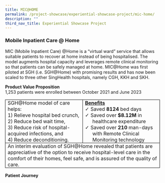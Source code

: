 ```yaml
---
title: MIC@HOME
permalink: /project-showcase/experiential-showcase-project/mic-home/
description: ""
third_nav_title: Experiential Showcase Project
---
```

### Mobile Inpatient Care @ Home

MIC (Mobile Inpatient Care) @Home is a “virtual ward” service that allows suitable patients to recover at home instead of being hospitalised. The model augments hospital capacity and leverages remote clinical monitoring so that patients can be safely managed at home. MIC@Home was first piloted at SGH (i.e. SGH@Home) with promising results and has now been scaled to three other SingHealth hospitals, namely CGH, KKH and SKH.

**Product Value Proposition** <br>
1,253 patients were enrolled between October 2021 and June 2023

<table class="MsoTableGrid" border="1" cellspacing="0" cellpadding="0" style="border-collapse:collapse;border:none;mso-border-alt:solid windowtext .5pt;
 mso-yfti-tbllook:1184;mso-padding-alt:0in 5.4pt 0in 5.4pt"><tbody><tr style="mso-yfti-irow:0;mso-yfti-firstrow:yes"><td width="235" valign="top" style="width:225.4pt;border:solid windowtext 1.0pt;
  mso-border-alt:solid windowtext .5pt;padding:0in 5.4pt 0in 5.4pt"><p class="MsoListParagraphCxSpFirst" style="margin:0in;margin-bottom:.0001pt;
  mso-add-space:auto;line-height:normal"><span style="mso-ansi-language:EN-US">SGH@Home model of care helps:</span></p><p class="MsoListParagraphCxSpMiddle" style="margin:0in;margin-bottom:.0001pt;
  mso-add-space:auto;line-height:normal"><span style="mso-ansi-language:EN-US">1) Relieve hospital bed crunch,</span></p><p class="MsoListParagraphCxSpMiddle" style="margin:0in;margin-bottom:.0001pt;
  mso-add-space:auto;line-height:normal"><span style="mso-ansi-language:EN-US">2) Reduce bed wait time,</span></p><p class="MsoListParagraphCxSpMiddle" style="margin:0in;margin-bottom:.0001pt;
  mso-add-space:auto;line-height:normal"><span style="mso-ansi-language:EN-US">3) Reduce risk of hospital-acquired infections, and</span></p><p class="MsoListParagraphCxSpMiddle" style="margin:0in;margin-bottom:.0001pt;
  mso-add-space:auto;line-height:normal"><span style="mso-ansi-language:EN-US">4) Reduce deconditioning.<b><u></u></b></span></p></td><td width="236" valign="top" style="width:225.4pt;border:solid windowtext 1.0pt;
  border-left:none;mso-border-left-alt:solid windowtext .5pt;mso-border-alt:
  solid windowtext .5pt;padding:0in 5.4pt 0in 5.4pt"><p class="MsoListParagraphCxSpMiddle" style="margin:0in;margin-bottom:.0001pt;
  mso-add-space:auto;line-height:normal"><b><u><span style="mso-ansi-language:
  EN-US">Benefits</span></u></b></p><p class="MsoListParagraphCxSpMiddle" style="margin-top:0in;margin-right:0in;
  margin-bottom:0in;margin-left:.25in;margin-bottom:.0001pt;mso-add-space:auto;
  text-indent:-.25in;line-height:normal;mso-list:l0 level1 lfo1"><span style="font-family:Wingdings;mso-fareast-font-family:Wingdings;mso-bidi-font-family:
  Wingdings;mso-ansi-language:EN-US;mso-bidi-font-weight:bold"><span style="mso-list:Ignore">✓<span style="font:7.0pt &quot;Times New Roman&quot;">&nbsp; </span></span></span><span style="mso-ansi-language:EN-US">Saved <b>8124 </b>bed days<b><u></u></b></span></p><p class="MsoListParagraphCxSpMiddle" style="margin-top:0in;margin-right:0in;
  margin-bottom:0in;margin-left:.25in;margin-bottom:.0001pt;mso-add-space:auto;
  text-indent:-.25in;line-height:normal;mso-list:l0 level1 lfo1"><span style="font-family:Wingdings;mso-fareast-font-family:Wingdings;mso-bidi-font-family:
  Wingdings;mso-ansi-language:EN-US;mso-bidi-font-weight:bold"><span style="mso-list:Ignore">✓<span style="font:7.0pt &quot;Times New Roman&quot;">&nbsp; </span></span></span><span style="mso-ansi-language:EN-US">Saved over <b>$8.12M </b>in healthcare expenditure<b><u></u></b></span></p><p class="MsoListParagraphCxSpLast" style="margin-top:0in;margin-right:0in;
  margin-bottom:0in;margin-left:.25in;margin-bottom:.0001pt;mso-add-space:auto;
  text-indent:-.25in;line-height:normal;mso-list:l0 level1 lfo1"><span style="font-family:Wingdings;mso-fareast-font-family:Wingdings;mso-bidi-font-family:
  Wingdings;mso-ansi-language:EN-US;mso-bidi-font-weight:bold"><span style="mso-list:Ignore">✓<span style="font:7.0pt &quot;Times New Roman&quot;">&nbsp; </span></span></span><span style="mso-ansi-language:EN-US">Saved over <b>210</b>&nbsp;man-days with Remote Clinical Monitoring technology<b><u></u></b></span></p></td></tr><tr style="mso-yfti-irow:1;mso-yfti-lastrow:yes"><td width="471" colspan="2" valign="top" style="width:450.8pt;border:solid windowtext 1.0pt;
  border-top:none;mso-border-top-alt:solid windowtext .5pt;mso-border-alt:solid windowtext .5pt;
  padding:0in 5.4pt 0in 5.4pt"><p class="MsoListParagraph" style="margin:0in;margin-bottom:.0001pt;mso-add-space:
  auto;line-height:normal"><span style="mso-ansi-language:EN-US">An interim evaluation of SGH@Home revealed that patients are appreciative of the option to receive hospital-level care in the comfort of their homes, feel safe, and is assured of the quality of care.<b><u></u></b></span></p></td></tr></tbody></table>
	
	
**Patient Journey**